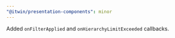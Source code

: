 ```yaml
---
"@itwin/presentation-components": minor
---
```


Added `onFilterApplied` and `onHierarchyLimitExceeded` callbacks.
